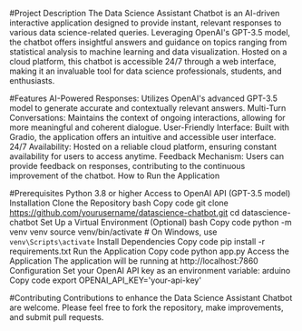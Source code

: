 #Project Description
The Data Science Assistant Chatbot is an AI-driven interactive application designed to provide instant, relevant responses to various data science-related queries. Leveraging OpenAI's GPT-3.5 model, the chatbot offers insightful answers and guidance on topics ranging from statistical analysis to machine learning and data visualization. Hosted on a cloud platform, this chatbot is accessible 24/7 through a web interface, making it an invaluable tool for data science professionals, students, and enthusiasts.

#Features
AI-Powered Responses: Utilizes OpenAI's advanced GPT-3.5 model to generate accurate and contextually relevant answers.
Multi-Turn Conversations: Maintains the context of ongoing interactions, allowing for more meaningful and coherent dialogue.
User-Friendly Interface: Built with Gradio, the application offers an intuitive and accessible user interface.
24/7 Availability: Hosted on a reliable cloud platform, ensuring constant availability for users to access anytime.
Feedback Mechanism: Users can provide feedback on responses, contributing to the continuous improvement of the chatbot.
How to Run the Application

#Prerequisites
Python 3.8 or higher
Access to OpenAI API (GPT-3.5 model)
Installation
Clone the Repository
bash
Copy code
git clone https://github.com/yourusername/datascience-chatbot.git
cd datascience-chatbot
Set Up a Virtual Environment (Optional)
bash
Copy code
python -m venv venv
source venv/bin/activate  # On Windows, use `venv\Scripts\activate`
Install Dependencies
Copy code
pip install -r requirements.txt
Run the Application
Copy code
python app.py
Access the Application
The application will be running at http://localhost:7860
Configuration
Set your OpenAI API key as an environment variable:
arduino
Copy code
export OPENAI_API_KEY='your-api-key'

#Contributing
Contributions to enhance the Data Science Assistant Chatbot are welcome. Please feel free to fork the repository, make improvements, and submit pull requests.
